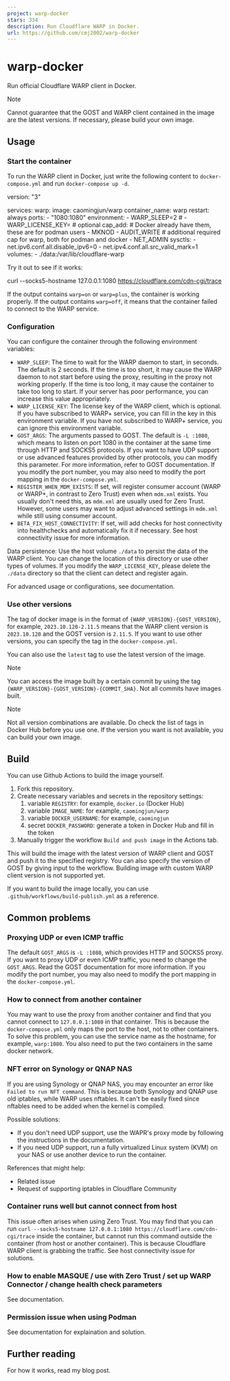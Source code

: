 ```yaml
---
project: warp-docker
stars: 334
description: Run Cloudflare WARP in Docker.
url: https://github.com/cmj2002/warp-docker
---
```


warp-docker
===========

Run official Cloudflare WARP client in Docker.

Note

Cannot guarantee that the GOST and WARP client contained in the image are the latest versions. If necessary, please build your own image.

Usage
-----

### Start the container

To run the WARP client in Docker, just write the following content to `docker-compose.yml` and run `docker-compose up -d`.

version: "3"

services:
  warp:
    image: caomingjun/warp
    container\_name: warp
    restart: always
    ports:
      - "1080:1080"
    environment:
      - WARP\_SLEEP=2
      # - WARP\_LICENSE\_KEY= # optional
    cap\_add:
      # Docker already have them, these are for podman users
      - MKNOD
      - AUDIT\_WRITE
      # additional required cap for warp, both for podman and docker
      - NET\_ADMIN
    sysctls:
      - net.ipv6.conf.all.disable\_ipv6=0
      - net.ipv4.conf.all.src\_valid\_mark=1
    volumes:
      - ./data:/var/lib/cloudflare-warp

Try it out to see if it works:

curl --socks5-hostname 127.0.0.1:1080 https://cloudflare.com/cdn-cgi/trace

If the output contains `warp=on` or `warp=plus`, the container is working properly. If the output contains `warp=off`, it means that the container failed to connect to the WARP service.

### Configuration

You can configure the container through the following environment variables:

-   `WARP_SLEEP`: The time to wait for the WARP daemon to start, in seconds. The default is 2 seconds. If the time is too short, it may cause the WARP daemon to not start before using the proxy, resulting in the proxy not working properly. If the time is too long, it may cause the container to take too long to start. If your server has poor performance, you can increase this value appropriately.
-   `WARP_LICENSE_KEY`: The license key of the WARP client, which is optional. If you have subscribed to WARP+ service, you can fill in the key in this environment variable. If you have not subscribed to WARP+ service, you can ignore this environment variable.
-   `GOST_ARGS`: The arguments passed to GOST. The default is `-L :1080`, which means to listen on port 1080 in the container at the same time through HTTP and SOCKS5 protocols. If you want to have UDP support or use advanced features provided by other protocols, you can modify this parameter. For more information, refer to GOST documentation. If you modify the port number, you may also need to modify the port mapping in the `docker-compose.yml`.
-   `REGISTER_WHEN_MDM_EXISTS`: If set, will register consumer account (WARP or WARP+, in contrast to Zero Trust) even when `mdm.xml` exists. You usually don't need this, as `mdm.xml` are usually used for Zero Trust. However, some users may want to adjust advanced settings in `mdm.xml` while still using consumer account.
-   `BETA_FIX_HOST_CONNECTIVITY`: If set, will add checks for host connectivity into healthchecks and automatically fix it if necessary. See host connectivity issue for more information.

Data persistence: Use the host volume `./data` to persist the data of the WARP client. You can change the location of this directory or use other types of volumes. If you modify the `WARP_LICENSE_KEY`, please delete the `./data` directory so that the client can detect and register again.

For advanced usage or configurations, see documentation.

### Use other versions

The tag of docker image is in the format of `{WARP_VERSION}-{GOST_VERSION}`, for example, `2023.10.120-2.11.5` means that the WARP client version is `2023.10.120` and the GOST version is `2.11.5`. If you want to use other versions, you can specify the tag in the `docker-compose.yml`.

You can also use the `latest` tag to use the latest version of the image.

Note

You can access the image built by a certain commit by using the tag `{WARP_VERSION}-{GOST_VERSION}-{COMMIT_SHA}`. Not all commits have images built.

Note

Not all version combinations are available. Do check the list of tags in Docker Hub before you use one. If the version you want is not available, you can build your own image.

Build
-----

You can use Github Actions to build the image yourself.

1.  Fork this repository.
2.  Create necessary variables and secrets in the repository settings:
    1.  variable `REGISTRY`: for example, `docker.io` (Docker Hub)
    2.  variable `IMAGE_NAME`: for example, `caomingjun/warp`
    3.  variable `DOCKER_USERNAME`: for example, `caomingjun`
    4.  secret `DOCKER_PASSWORD`: generate a token in Docker Hub and fill in the token
3.  Manually trigger the workflow `Build and push image` in the Actions tab.

This will build the image with the latest version of WARP client and GOST and push it to the specified registry. You can also specify the version of GOST by giving input to the workflow. Building image with custom WARP client version is not supported yet.

If you want to build the image locally, you can use `.github/workflows/build-publish.yml` as a reference.

Common problems
---------------

### Proxying UDP or even ICMP traffic

The default `GOST_ARGS` is `-L :1080`, which provides HTTP and SOCKS5 proxy. If you want to proxy UDP or even ICMP traffic, you need to change the `GOST_ARGS`. Read the GOST documentation for more information. If you modify the port number, you may also need to modify the port mapping in the `docker-compose.yml`.

### How to connect from another container

You may want to use the proxy from another container and find that you cannot connect to `127.0.0.1:1080` in that container. This is because the `docker-compose.yml` only maps the port to the host, not to other containers. To solve this problem, you can use the service name as the hostname, for example, `warp:1080`. You also need to put the two containers in the same docker network.

### NFT error on Synology or QNAP NAS

If you are using Synology or QNAP NAS, you may encounter an error like `Failed to run NFT command`. This is because both Synology and QNAP use old iptables, while WARP uses nftables. It can't be easily fixed since nftables need to be added when the kernel is compiled.

Possible solutions:

-   If you don't need UDP support, use the WAPR's proxy mode by following the instructions in the documentation.
-   If you need UDP support, run a fully virtualized Linux system (KVM) on your NAS or use another device to run the container.

References that might help:

-   Related issue
-   Request of supporting iptables in Cloudflare Community

### Container runs well but cannot connect from host

This issue often arises when using Zero Trust. You may find that you can run `curl --socks5-hostname 127.0.0.1:1080 https://cloudflare.com/cdn-cgi/trace` inside the container, but cannot run this command outside the container (from host or another container). This is because Cloudflare WARP client is grabbing the traffic. See host connectivity issue for solutions.

### How to enable MASQUE / use with Zero Trust / set up WARP Connector / change health check parameters

See documentation.

### Permission issue when using Podman

See documentation for explaination and solution.

Further reading
---------------

For how it works, read my blog post.
